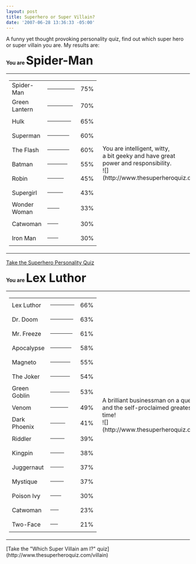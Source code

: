 ```yaml
---
layout: post
title: Superhero or Super Villain?
date: '2007-06-28 13:36:33 -05:00'
---
```


A funny yet thought provoking personality quiz, find out which super hero or super villain you are. My results are:  

**You are <font size="6">Spider-Man</font>**

<table unselectable="on">
    <tbody>
        <tr>
            <td>
                <table unselectable="on">
                    <tbody>
                        <tr>
                            <td>Spider-Man</td>
                            <td>
                                <hr width="75" size="4" align="left" noshade="">
                            </td>
                            <td>75%</td>
                        </tr>
                        <tr>
                            <td>Green Lantern</td>
                            <td>
                                <hr width="70" size="4" align="left" noshade="">
                            </td>
                            <td>70%</td>
                        </tr>
                        <tr>
                            <td>Hulk</td>
                            <td>
                                <hr width="65" size="4" align="left" noshade="">
                            </td>
                            <td>65%</td>
                        </tr>
                        <tr>
                            <td>Superman</td>
                            <td>
                                <hr width="60" size="4" align="left" noshade="">
                            </td>
                            <td>60%</td>
                        </tr>
                        <tr>
                            <td>The Flash</td>
                            <td>
                                <hr width="60" size="4" align="left" noshade="">
                            </td>
                            <td>60%</td>
                        </tr>
                        <tr>
                            <td>Batman</td>
                            <td>
                                <hr width="55" size="4" align="left" noshade="">
                            </td>
                            <td>55%</td>
                        </tr>
                        <tr>
                            <td>Robin</td>
                            <td>
                                <hr width="45" size="4" align="left" noshade="">
                            </td>
                            <td>45%</td>
                        </tr>
                        <tr>
                            <td>Supergirl</td>
                            <td>
                                <hr width="43" size="4" align="left" noshade="">
                            </td>
                            <td>43%</td>
                        </tr>
                        <tr>
                            <td>Wonder Woman</td>
                            <td>
                                <hr width="33" size="4" align="left" noshade="">
                            </td>
                            <td>33%</td>
                        </tr>
                        <tr>
                            <td>Catwoman</td>
                            <td>
                                <hr width="30" size="4" align="left" noshade="">
                            </td>
                            <td>30%</td>
                        </tr>
                        <tr>
                            <td>Iron Man</td>
                            <td>
                                <hr width="30" size="4" align="left" noshade="">
                            </td>
                            <td>30%</td>
                        </tr>
                    </tbody>
                </table>
            </td>
            <td>
                You are intelligent, witty,
                <br>a bit geeky and have great
                <br>power and responsibility.
                <br>
                ![](http://www.thesuperheroquiz.com/pics/spidy.gif)
            </td>
        </tr>
    </tbody>
</table>

[Take the Superhero Personality Quiz](http://www.thesuperheroquiz.com/)

**You are <font size="6">Lex Luthor</font>**

<table unselectable="on">
    <tbody>
        <tr>
            <td>
                <table unselectable="on">
                    <tbody>
                        <tr>
                            <td>Lex Luthor</td>
                            <td>
                                <hr width="66" size="4" align="left" noshade="">
                            </td>
                            <td>66%</td>
                        </tr>
                        <tr>
                            <td>Dr. Doom</td>
                            <td>
                                <hr width="63" size="4" align="left" noshade="">
                            </td>
                            <td>63%</td>
                        </tr>
                        <tr>
                            <td>Mr. Freeze</td>
                            <td>
                                <hr width="61" size="4" align="left" noshade="">
                            </td>
                            <td>61%</td>
                        </tr>
                        <tr>
                            <td>Apocalypse</td>
                            <td>
                                <hr width="58" size="4" align="left" noshade="">
                            </td>
                            <td>58%</td>
                        </tr>
                        <tr>
                            <td>Magneto</td>
                            <td>
                                <hr width="55" size="4" align="left" noshade="">
                            </td>
                            <td>55%</td>
                        </tr>
                        <tr>
                            <td>The Joker</td>
                            <td>
                                <hr width="54" size="4" align="left" noshade="">
                            </td>
                            <td>54%</td>
                        </tr>
                        <tr>
                            <td>Green Goblin</td>
                            <td>
                                <hr width="53" size="4" align="left" noshade="">
                            </td>
                            <td>53%</td>
                        </tr>
                        <tr>
                            <td>Venom</td>
                            <td>
                                <hr width="49" size="4" align="left" noshade="">
                            </td>
                            <td>49%</td>
                        </tr>
                        <tr>
                            <td>Dark Phoenix</td>
                            <td>
                                <hr width="41" size="4" align="left" noshade="">
                            </td>
                            <td>41%</td>
                        </tr>
                        <tr>
                            <td>Riddler</td>
                            <td>
                                <hr width="39" size="4" align="left" noshade="">
                            </td>
                            <td>39%</td>
                        </tr>
                        <tr>
                            <td>Kingpin</td>
                            <td>
                                <hr width="38" size="4" align="left" noshade="">
                            </td>
                            <td>38%</td>
                        </tr>
                        <tr>
                            <td>Juggernaut</td>
                            <td>
                                <hr width="37" size="4" align="left" noshade="">
                            </td>
                            <td>37%</td>
                        </tr>
                        <tr>
                            <td>Mystique</td>
                            <td>
                                <hr width="37" size="4" align="left" noshade="">
                            </td>
                            <td>37%</td>
                        </tr>
                        <tr>
                            <td>Poison Ivy</td>
                            <td>
                                <hr width="30" size="4" align="left" noshade="">
                            </td>
                            <td>30%</td>
                        </tr>
                        <tr>
                            <td>Catwoman</td>
                            <td>
                                <hr width="23" size="4" align="left" noshade="">
                            </td>
                            <td>23%</td>
                        </tr>
                        <tr>
                            <td>Two-Face</td>
                            <td>
                                <hr width="21" size="4" align="left" noshade="">
                            </td>
                            <td>21%</td>
                        </tr>
                    </tbody>
                </table>
            </td>
            <td width="250">
                A brilliant businessman on a quest for world domination and the self-proclaimed greatest criminal mind of our time!
                <br>
                ![](http://www.thesuperheroquiz.com/villain/pics/lex2.jpg)
            </td>
        </tr>
    </tbody>
</table>
[Take the "Which Super Villain am I?" quiz](http://www.thesuperheroquiz.com/villain)
